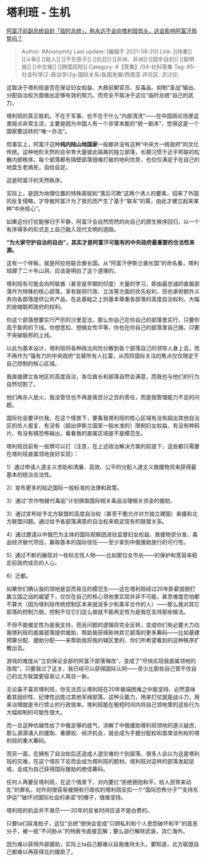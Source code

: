# 塔利班 - 生机
[阿富汗前副总统自封「临时总统」，称永远不会向塔利班低头，这会影响阿富汗局势吗？](https://www.zhihu.com/question/480583290/answer/2069431789)

> Author: #Anonymity
> Last update: [编辑于 2021-08-20]
> Link: [[持重]] [[斗争]] [[敌人]] [[不生孩子]] [[仇日]] [[非洲、非洲]] [[固步自封]] [[聪明族]] [[中文难]] [[跨国风险]]
> Category: #【答集】/04-社科答集
> Tag: #5-社会科学/2-政治学/2g-国际关系/各国发展/西南亚
> 评论区:
> 泛讨论:

这取决于塔利班是否在保证妇女权益、大赦前朝官员、反毒品、抑制“圣战”输出、分配自治权方面做出足够有效的努力。而完全不取决于这位“临时总统”自己的武力。

塔利班的真正胜机，不在于军事、也不在于什么“内部清洗”——在中国舆论场里这类观点非常主流，主要是因为中国人有一个非常本能的“统一剧本”，觉得这是一个国家要运转的“唯一办法”。

但事实上，阿富汗这种**纯内陆山地国家**一般都并没有这种“中央大一统政府”的文化传统。这种地形天然的会孕育大量彼此隔离的独立部落，长期习惯于近乎邦联的松散内部秩序。每个部落都有隔壁部落很难打破的地利优势，也仅仅满足于在自己的地盘生老病死，自给自足。

这是阿富汗的天然秩序。

实际上，是因为地理位置的特殊禀赋和“落后可欺”这两个诱人的要素，招来了外国的反复侵略，才导致阿富汗为了抵抗而产生了基于“联军”的需，由此才建立起来某种“中央核心”。

如果这份打扰能够归于平静，阿富汗会自然而然的向自己的原生秩序回归，以一个有序得多的形式走上自己融入现代文明的道路。

**“为大家守护自治的自由”，其实才是阿富汗可能有的中央政府最重要的合法性来源。**

这有一个样板，就是阿拉伯联合酋长国。从“阿富汗伊斯兰酋长国”的命名看，塔利班蹲了二十年山洞，应该是明白了这个道理的。

塔利班有可能会向阿联酋（甚至是早期的印度）大量的学习，即由最忠诚的直属部落作为特殊的核心部落，享有联邦行政、立法等方面的优先权利，但也承担额外义务向各部落提供公共产品，在此基础之上则基本尊重各部落的高度自治权利，大幅的收缩联邦政府的权利。

你这个部落想要实行严厉的沙里亚法，那么你自己在你自己的部落里实行，只要你高于联邦的下线。你想宽松、想搞女性平等，你也在你自己的部落里自己搞，只要不突破联邦的上线。

以此为基本设计，塔利班将各种政治风险分散到各个部落自己的领导人身上去，而不再作为“强有力的中央政府”去替所有人扛雷。从而将国际关注的焦点仅仅限定于自己控制的核心区域。

我直接建立各地区的高度自治，各位酋长和部落自然会满意，而我也与他们的行为自然切割了。

他们再杀人放火，我没管住也不再是我百分之百的责任，而是我管理能力不足的问题。

国际社会要评价我，在这个情景下，要看我塔利班的核心区域有没有超出其他自治区的杀人报复、有没有（超出伊斯兰国家一般水准的）限制妇女权益、有没有种鸦片、有没有搞恐怖输出，看看我的直属区域是不是模范生。

塔利班目前有一些牌可以打（注意，在上述政治解决方案的前提下，这些都只需要在塔利班直属领地良好实现）：

1）通过申请人道主义求助和清廉、高效、公平的分配人道主义救援物资来获得最基本的统治合法性。

2）宣布更多的贴近国际一般标准的法律和政策。

3）通过“农作物替代毒品”计划换取国际相关毒品治理相关资金的援助。

3）通过宣布给予北方联盟的高度自治权（甚至干脆允许对方独立建国）来缓和北方联盟问题。通过给予各部落满意的自治权来稳定现有的联盟关系。

4）通过邀请以中俄巴为主体的国际观察团进驻监督妇女权益、救援物资分发、毒品经济替代项目，赢取基本的国际信任——至少拿到中俄援助放行的可行性。

5）通过不断的展现对一些标志性人物——比如那位女市长——的保护和宽容来稳定前政府成员的人心。

6）迁都。

如果你们确认我的领地是显而易见的模范生——这在塔利班经过20年卧薪尝胆打赢立国之战的威望下，仅仅在自己的核心领地里实现并非不可能，甚至难度恐怕都不算大（因为塔利班传统控制区本来就没多少和美军合作的人）——那么我对其它部落的控制力弱，控制不住它们这么做就不能再定性为是我在支持那些做法。

不但不能被定性为是我支持，而且问题的逻辑将完全反转，变成你们有必要大力向我塔利班的直属部落提供援助，帮助我获得影响其它部落的更多筹码——比如基建预算分配、援助分配——来帮助我将我的辖区里的、你们所希望看到的这种秩序扩散出去。

游戏的难度从“立刻保证全部的阿富汗部落悔改”，变成了“尽快实现我直属领地的改观”。只要我过了这关，我已经可以获得国际认同——至少比那些自己管不住自己的北方联盟更容易让人耳目一新。

无论喜不喜欢塔利班，你无法否认塔利班在20年极端困难之中能坚持，必然意味着其组织性、纪律性远胜过其他军阀部落。这种元能力，用来打仗就是战斗力，用来治理就是令行禁止的行政效率。塔利班能在极短时间内将自己领地里的这些行为大幅抑制的可能性很大。

而一旦这种优越性给了中俄足够的底气，消解了中俄援助塔利班领地的道义疑虑，那么源源涌入的援助、重建权、经济机会，就会成为手握分配权和首席谈判权的塔利班的重大筹码。

而另一面，在拥有了自治权后还造成人道灾难的个别部落，很多人会以为这是塔利班的灾难，在这个情形下反而会成为塔利班的题材。塔利班对这样的部落发起惩戒，会成为自己获得国际援助的绝佳筹码。

任何人再要反塔利班，在这个情景下，对内要扛“拒绝拥抱和平，给人民带来动乱”的罪名，对外则很容易被拥有行政权的塔利班反扣一个“国际恐怖分子”“支持东伊运”“破坏对国际社会的承诺”的帽子，很难坚持。

塔利班的机会并不渺茫——20年的反省时间应该不是白费的。

只要ta们踩准拍子，这位“总统”很快会变成“只顾私利和个人恩怨破坏和平”的首恶分子，被一纸“不问胁从”的特赦令直接瓦解；要么自行解除武装，流亡海外。

因为难以获得外部援助，实际上ta自己都难以自我维持太久。要知道，北方联盟自己都难以再获得北约援助了。
